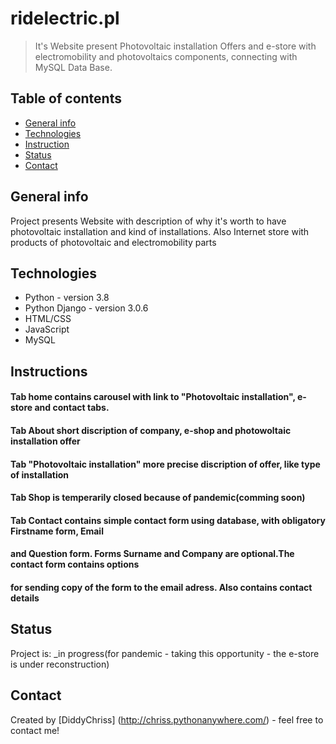 # ridelectric.pl
> It's Website present Photovoltaic installation Offers and e-store with electromobility 
> and photovoltaics components, connecting with MySQL Data Base.

## Table of contents
* [General info](#general-info)
* [Technologies](#technologies)
* [Instruction](#Instructions)
* [Status](#status)
* [Contact](#contact)

## General info
Project presents Website with description  of why it's worth to have photovoltaic installation and kind
 of installations. Also Internet store with products of photovoltaic and electromobility parts

## Technologies
* Python - version 3.8
* Python Django - version 3.0.6
* HTML/CSS 
* JavaScript 
* MySQL

## Instructions
#### Tab home contains carousel with link to "Photovoltaic installation", e-store and contact tabs.
#### Tab About short discription of company, e-shop and photowoltaic installation offer
#### Tab "Photovoltaic installation" more precise discription of offer, like type of installation
#### Tab Shop is temperarily closed because of pandemic(comming soon)
#### Tab Contact contains simple contact form using database, with obligatory Firstname form, Email
#### and Question form. Forms Surname and Company are optional.The contact form contains options
####  for sending copy of the form to the email adress. Also contains contact details

## Status
Project is: _in progress(for pandemic - taking this opportunity - the e-store is under reconstruction)

## Contact
Created by [DiddyChriss] (http://chriss.pythonanywhere.com/) - feel free to contact me!
